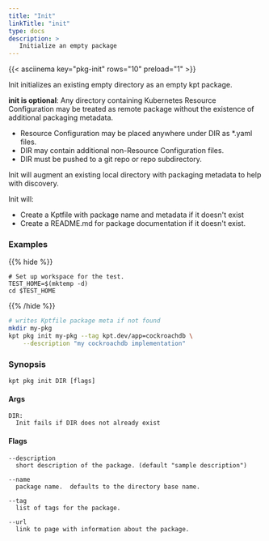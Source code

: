 ```yaml
---
title: "Init"
linkTitle: "init"
type: docs
description: >
   Initialize an empty package
---
```

<!--mdtogo:Short
    Initialize an empty package
-->

{{< asciinema key="pkg-init" rows="10" preload="1" >}}

Init initializes an existing empty directory as an empty kpt package.

**init is optional**: Any directory containing Kubernetes Resource
Configuration may be treated as remote package without the existence of
additional packaging metadata.

* Resource Configuration may be placed anywhere under DIR as *.yaml files.
* DIR may contain additional non-Resource Configuration files.
* DIR must be pushed to a git repo or repo subdirectory.

Init will augment an existing local directory with packaging metadata to help
with discovery.

Init will:

* Create a Kptfile with package name and metadata if it doesn't exist
* Create a README.md for package documentation if it doesn't exist.

### Examples

{{% hide %}}

<!-- @makeWorkplace @verifyExamples-->
```
# Set up workspace for the test.
TEST_HOME=$(mktemp -d)
cd $TEST_HOME
```

{{% /hide %}}

<!--mdtogo:Examples-->

<!-- @pkgInit @verifyStaleExamples-->
```sh
# writes Kptfile package meta if not found
mkdir my-pkg
kpt pkg init my-pkg --tag kpt.dev/app=cockroachdb \
    --description "my cockroachdb implementation"
```
<!--mdtogo-->

### Synopsis
<!--mdtogo:Long-->
```
kpt pkg init DIR [flags]
```

#### Args

```
DIR:
  Init fails if DIR does not already exist
```

#### Flags

```
--description
  short description of the package. (default "sample description")

--name
  package name.  defaults to the directory base name.

--tag
  list of tags for the package.

--url
  link to page with information about the package.
```
<!--mdtogo-->
